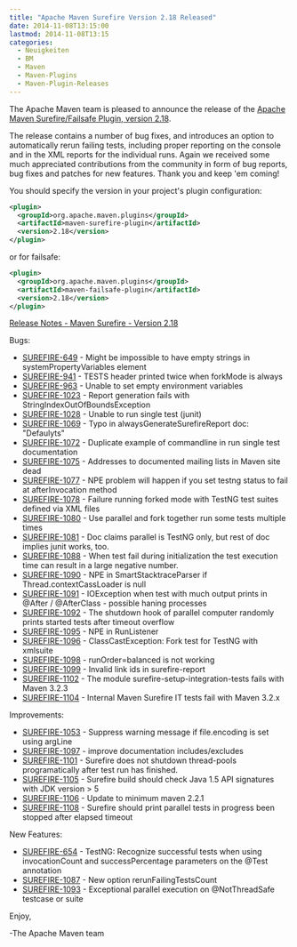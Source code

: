 ```yaml
---
title: "Apache Maven Surefire Version 2.18 Released"
date: 2014-11-08T13:15:00
lastmod: 2014-11-08T13:15
categories:
  - Neuigkeiten
  - BM
  - Maven
  - Maven-Plugins
  - Maven-Plugin-Releases
---
```

The Apache Maven team is pleased to announce the release of the 
[Apache Maven Surefire/Failsafe Plugin, version 2.18](http://maven.apache.org/surefire/).

The release contains a number of bug fixes, and introduces an option to
automatically rerun failing tests, including proper reporting on the
console and in the XML reports for the individual runs.
Again we received some much appreciated contributions from the community in
form of bug reports, bug fixes and patches for new features. Thank you and
keep 'em coming!

You should specify the version in your project's plugin configuration:

```xml
<plugin>
  <groupId>org.apache.maven.plugins</groupId>
  <artifactId>maven-surefire-plugin</artifactId>
  <version>2.18</version>
</plugin>
```

or for failsafe:

```xml
<plugin>
  <groupId>org.apache.maven.plugins</groupId>
  <artifactId>maven-failsafe-plugin</artifactId>
  <version>2.18</version>
</plugin>
```
<!-- more -->

[Release Notes - Maven Surefire - Version 2.18](http://jira.codehaus.org/secure/ReleaseNote.jspa?projectId=10541&version=20175)

Bugs:

 * [SUREFIRE-649](https://issues.apache.org/jira/browse/SUREFIRE-649) - Might be impossible to have empty strings in systemPropertyVariables element
 * [SUREFIRE-941](https://issues.apache.org/jira/browse/SUREFIRE-941) - TESTS header printed twice when forkMode is always
 * [SUREFIRE-963](https://issues.apache.org/jira/browse/SUREFIRE-963) - Unable to set empty environment variables
 * [SUREFIRE-1023](https://issues.apache.org/jira/browse/SUREFIRE-1023) - Report generation fails with StringIndexOutOfBoundsException
 * [SUREFIRE-1028](https://issues.apache.org/jira/browse/SUREFIRE-1028) - Unable to run single test (junit)
 * [SUREFIRE-1069](https://issues.apache.org/jira/browse/SUREFIRE-1069) - Typo in alwaysGenerateSurefireReport doc: "Defaulyts"
 * [SUREFIRE-1072](https://issues.apache.org/jira/browse/SUREFIRE-1072) - Duplicate example of commandline in run single test documentation
 * [SUREFIRE-1075](https://issues.apache.org/jira/browse/SUREFIRE-1075) - Addresses to documented mailing lists in Maven site dead
 * [SUREFIRE-1077](https://issues.apache.org/jira/browse/SUREFIRE-1077) - NPE problem will happen if you set testng status to fail at afterInvocation method
 * [SUREFIRE-1078](https://issues.apache.org/jira/browse/SUREFIRE-1078) - Failure running forked mode with TestNG test suites defined via XML files
 * [SUREFIRE-1080](https://issues.apache.org/jira/browse/SUREFIRE-1080) - Use parallel and fork together run some tests multiple times
 * [SUREFIRE-1081](https://issues.apache.org/jira/browse/SUREFIRE-1081) - Doc claims parallel is TestNG only, but rest of doc implies junit works, too.
 * [SUREFIRE-1088](https://issues.apache.org/jira/browse/SUREFIRE-1088) - When test fail during initialization the test execution time can result in a large negative number.
 * [SUREFIRE-1090](https://issues.apache.org/jira/browse/SUREFIRE-1090) - NPE in SmartStacktraceParser if Thread.contextCassLoader is null
 * [SUREFIRE-1091](https://issues.apache.org/jira/browse/SUREFIRE-1091) - IOException when test with much output prints in @After / @AfterClass - possible haning processes
 * [SUREFIRE-1092](https://issues.apache.org/jira/browse/SUREFIRE-1092) - The shutdown hook of parallel computer randomly prints started tests after timeout overflow
 * [SUREFIRE-1095](https://issues.apache.org/jira/browse/SUREFIRE-1095) - NPE in RunListener
 * [SUREFIRE-1096](https://issues.apache.org/jira/browse/SUREFIRE-1096) - ClassCastException: Fork test for TestNG with xmlsuite
 * [SUREFIRE-1098](https://issues.apache.org/jira/browse/SUREFIRE-1098) - runOrder=balanced is not working
 * [SUREFIRE-1099](https://issues.apache.org/jira/browse/SUREFIRE-1099) - Invalid link ids in surefire-report
 * [SUREFIRE-1102](https://issues.apache.org/jira/browse/SUREFIRE-1102) - The module surefire-setup-integration-tests fails with Maven 3.2.3
 * [SUREFIRE-1104](https://issues.apache.org/jira/browse/SUREFIRE-1104) - Internal Maven Surefire IT tests fail with Maven 3.2.x

Improvements:

 * [SUREFIRE-1053](https://issues.apache.org/jira/browse/SUREFIRE-1053) - Suppress warning message if file.encoding is set using argLine
 * [SUREFIRE-1097](https://issues.apache.org/jira/browse/SUREFIRE-1097) - improve documentation includes/excludes
 * [SUREFIRE-1101](https://issues.apache.org/jira/browse/SUREFIRE-1101) - Surefire does not shutdown thread-pools programatically after test run has finished.
 * [SUREFIRE-1105](https://issues.apache.org/jira/browse/SUREFIRE-1105) - Surefire build should check Java 1.5 API signatures with JDK version > 5
 * [SUREFIRE-1106](https://issues.apache.org/jira/browse/SUREFIRE-1106) - Update to minimum maven 2.2.1
 * [SUREFIRE-1108](https://issues.apache.org/jira/browse/SUREFIRE-1108) - Surefire should print parallel tests in progress been stopped after elapsed timeout

New Features:

 * [SUREFIRE-654](https://issues.apache.org/jira/browse/SUREFIRE-654) - TestNG: Recognize successful tests when using invocationCount and successPercentage parameters on the @Test annotation
 * [SUREFIRE-1087](https://issues.apache.org/jira/browse/SUREFIRE-1087) - New option rerunFailingTestsCount
 * [SUREFIRE-1093](https://issues.apache.org/jira/browse/SUREFIRE-1093) - Exceptional parallel execution on @NotThreadSafe testcase or suite

Enjoy,

-The Apache Maven team

